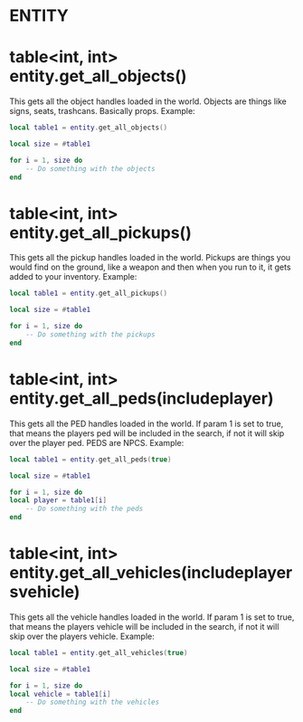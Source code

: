 # ENTITY

# table<int, int> entity.get_all_objects()
This gets all the object handles loaded in the world.
Objects are things like signs, seats, trashcans. Basically props.
Example:
```lua
local table1 = entity.get_all_objects()

local size = #table1

for i = 1, size do
    -- Do something with the objects
end
```

# table<int, int> entity.get_all_pickups()
This gets all the pickup handles loaded in the world.
Pickups are things you would find on the ground, like a weapon and then when you run to it, it gets added to your inventory.
Example:
```lua
local table1 = entity.get_all_pickups()

local size = #table1

for i = 1, size do
    -- Do something with the pickups
end
```

# table<int, int> entity.get_all_peds(includeplayer)
This gets all the PED handles loaded in the world.
If param 1 is set to true, that means the players ped will be included in the search, if not it will skip over the player ped.
PEDS are NPCS.
Example:
``` lua
local table1 = entity.get_all_peds(true)

local size = #table1

for i = 1, size do
local player = table1[i]
    -- Do something with the peds
end
```

# table<int, int> entity.get_all_vehicles(includeplayersvehicle)
This gets all the vehicle handles loaded in the world.
If param 1 is set to true, that means the players vehicle will be included in the search, if not it will skip over the players vehicle.
Example:
``` lua
local table1 = entity.get_all_vehicles(true)

local size = #table1

for i = 1, size do
local vehicle = table1[i]
    -- Do something with the vehicles
end
```
